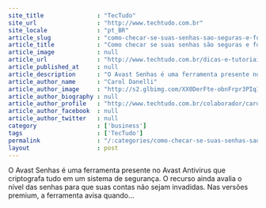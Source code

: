 ```yaml
---
site_title               : "TecTudo"
site_url                 : "http://www.techtudo.com.br"
site_locale              : "pt_BR"
article_slug             : "como-checar-se-suas-senhas-sao-seguras-e-fortes-usando-avast"
article_title            : "Como checar se suas senhas são seguras e fortes usando Avast"
article_image            : null
article_url              : "http://www.techtudo.com.br/dicas-e-tutoriais/noticia/2016/01/como-checar-se-suas-senhas-sao-seguras-e-fortes-usando-avast.html"
article_published_at     : null
article_description      : "O Avast Senhas é uma ferramenta presente no Avast Antivirus que criptografa tudo em um sistema de segurança. O recurso ainda avalia o nível das senhas para que suas contas não sejam invadidas. Nas versões premium, a ferramenta avisa quando..."
article_author_name      : "Carol Danelli"
article_author_image     : "http://s2.glbimg.com/XX0DerFte-obnFrpr3PIq1pquTc=/30x30/s2.glbimg.com/50vrKVq2M5T0aPcJ0tqg0ivYKHg=/0x0:140x140/140x140/s.glbimg.com/po/tt2/f/original/2014/01/17/carol_danelli.jpg"
article_author_biography : null
article_author_profile   : "http://www.techtudo.com.br/colaborador/carol-danelli.html"
article_author_facebook  : null
article_author_twitter   : null
category                 : ['business']
tags                     : ['TecTudo']
permalink                : "/:categories/como-checar-se-suas-senhas-sao-seguras-e-fortes-usando-avast/"
layout                   : post
---
```


O Avast Senhas é uma ferramenta presente no Avast Antivirus que criptografa tudo em um sistema de segurança. O recurso ainda avalia o nível das senhas para que suas contas não sejam invadidas. Nas versões premium, a ferramenta avisa quando...
